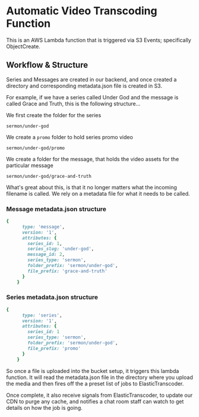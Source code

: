 # Automatic Video Transcoding Function

This is an AWS Lambda function that is triggered via S3 Events; specifically ObjectCreate.

## Workflow & Structure

Series and Messages are created in our backend, and once created a directory and corresponding metadata.json file is created in S3.

For example, if we have a series called Under God and the message is called Grace and Truth, this is the following structure...

We first create the folder for the series

`sermon/under-god`

We create a `promo` folder to hold series promo video

`sermon/under-god/promo`

We create a folder for the message, that holds the video assets for the particular message

`sermon/under-god/grace-and-truth`

What's great about this, is that it no longer matters what the incoming filename is called. We rely on a metadata file for what it needs to be called.

### Message metadata.json structure
```ruby
{
      type: 'message',
      version: '1',
      attributes: {
        series_id: 1,
        series_slug: 'under-god',
        message_id: 2,
        series_type: 'sermon',
        folder_prefix: 'sermon/under-god',
        file_prefix: 'grace-and-truth'
      }
    }
```

### Series metadata.json structure
```ruby
{
      type: 'series',
      version: '1',
      attributes: {
        series_id: 1
        series_type: 'sermon',
        folder_prefix: 'sermon/under-god',
        file_prefix: 'promo'
      }
    }
```

So once a file is uploaded into the bucket setup, it triggers this lambda function.
It will read the metadata.json file in the directory where you upload the media and then fires off the a preset list of jobs to ElasticTranscoder.

Once complete, it also receive signals from ElasticTranscoder, to update our CDN to purge any cache, and notifies a chat room staff can watch to get details on how the job is going.
